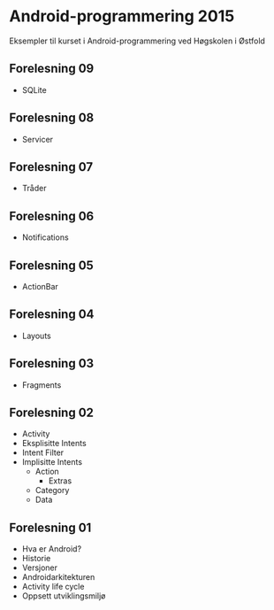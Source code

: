 Android-programmering 2015
==========================

Eksempler til kurset i Android-programmering ved Høgskolen i Østfold

## Forelesning 09
* SQLite

## Forelesning 08
* Servicer

## Forelesning 07
* Tråder

## Forelesning 06
* Notifications

## Forelesning 05
* ActionBar

## Forelesning 04
* Layouts

## Forelesning 03
* Fragments

## Forelesning 02
* Activity
* Eksplisitte Intents
* Intent Filter
* Implisitte Intents
  * Action
    * Extras
  * Category
  * Data

## Forelesning 01
* Hva er Android?
* Historie
* Versjoner
* Androidarkitekturen
* Activity life cycle
* Oppsett utviklingsmiljø
